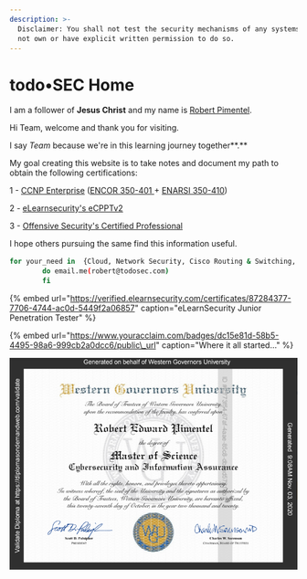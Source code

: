 ```yaml
---
description: >-
  Disclaimer: You shall not test the security mechanisms of any systems you do
  not own or have explicit written permission to do so.
---
```


# todo•SEC Home

I am a follower of **Jesus Christ** and my name is [Robert Pimentel](https://www.linkedin.com/in/pimentelrobert1/).

Hi Team, welcome and thank you for visiting. 

I say _Team_ because we're in this learning journey together**.**

My goal creating this website is to take notes and document my path to obtain the following certifications:

1 - [CCNP Enterprise](cloud-and-networked-systems-topics/routing-and-switching/350-401-encor-implementing-cisco-enterprise-network-core-technologies/) \([ENCOR 350-401 ](https://www.cisco.com/c/en/us/training-events/training-certifications/exams/current-list/encor-350-401.html)+ [ENARSI 350-410](https://www.cisco.com/c/en/us/training-events/training-certifications/exams/current-list/enarsi-300-410.html#~exam-overview)\) 

2 - [eLearnsecurity's ](https://elearnsecurity.com/product/ecpptv2-certification/)[eCPPTv2](https://elearnsecurity.com/product/ecpptv2-certification/)

3 - [Offensive Security's Certified Professional ](https://www.offensive-security.com/pwk-oscp/)

I hope others pursuing the same find this information useful. 

```bash
for your_need in  {Cloud, Network Security, Cisco Routing & Switching, Linux, Windows};
        do email.me(robert@todosec.com)
        fi
```

{% embed url="https://verified.elearnsecurity.com/certificates/87284377-7706-4744-ac0d-5449f2a06857" caption="eLearnSecurity Junior Penetration Tester" %}

{% embed url="https://www.youracclaim.com/badges/dc15e81d-58b5-4495-98a6-999cb2a0dcc6/public\_url" caption="Where it all started..." %}

![Msc Cybersecurity and Information Assurance](.gitbook/assets/image%20%2875%29.png)

